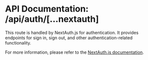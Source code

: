 # API Documentation: /api/auth/[...nextauth]

This route is handled by NextAuth.js for authentication. It provides endpoints for sign in, sign out, and other authentication-related functionality.

For more information, please refer to the [NextAuth.js documentation](https://next-auth.js.org/getting-started/rest-api).
